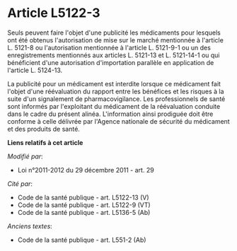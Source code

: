 # Article L5122-3

Seuls peuvent faire l'objet d'une publicité les médicaments pour lesquels ont été obtenus l'autorisation de mise sur le
marché mentionnée à l'article L. 5121-8 ou l'autorisation mentionnée à l'article L. 5121-9-1 ou un des enregistrements
mentionnés aux articles L. 5121-13 et L. 5121-14-1 ou qui bénéficient d'une autorisation d'importation parallèle en
application de l'article L. 5124-13.

La  publicité pour un médicament est interdite lorsque ce médicament fait  l'objet d'une réévaluation du rapport entre les
bénéfices et les risques  à la suite d'un signalement de pharmacovigilance. Les professionnels de  santé sont informés par
l'exploitant du médicament de la réévaluation  conduite dans le cadre du présent alinéa. L'information ainsi prodiguée  doit
être conforme à celle délivrée par l'Agence nationale de sécurité  du médicament et des produits de santé.

**Liens relatifs à cet article**

_Modifié par_:

  - Loi n°2011-2012 du 29 décembre 2011 - art. 29

_Cité par_:

  - Code de la santé publique - art. L5122-13 (V)
  - Code de la santé publique - art. L5122-9 (VT)
  - Code de la santé publique - art. L5136-5 (Ab)

_Anciens textes_:

  - Code de la santé publique - art. L551-2 (Ab)
